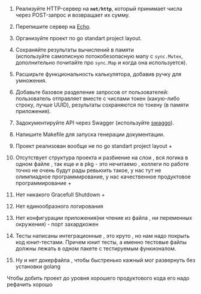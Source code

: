 1. Реализуйте HTTP-сервер на **`net/http`**, который принимает числа через POST-запрос и возвращает их сумму.
2. Перепишите сервер на [Echo](https://echo.labstack.com/guide/routing/).
3. Организуйте проект по go standart project layout.
4. Сохраняйте результаты вычислений в памяти (используйте самописную потокобезопасную мапу с `sync.Mutex`, дополнительно почитайте про `sync.Map` и когда она используется).
5. Расширьте функциональность калькулятора, добавив ручку для умножения.
6. Добавьте базовое разделение запросов от пользователей: пользователь отправляет вместе с числами токен (какую-либо строку, лучше UUID), результаты сохраняются по токену (в памяти приложения).
7. Задокументируйте API через Swagger (используйте [swaggo](https://github.com/swaggo/swag)).
8. Напишите Makefile для запуска генерации документации.

1. Проект реализован вообще не по go standart project layout +
2. Отсутствует структура проекта и разбиение на слои , вся логика в одном файле , так еще и в pkg - это нечитаемо , коллеги по работе точно не очень будут рады ревьюить такое, у нас тут не олимпиадное программирование, у нас качественное продуктовое программирование +
3. Нет никакого Gracefull Shutdown +
4. Нет единообразного логирования 
5. Нет конфигурации приложения(ни чтение из файла , ни переменных окружения) - порт захардкожен
6. Тесты написаны интеграционные , это круто , но нам надо покрыть код юнит-тестами. Причем юнит тесты, а именно тестовые файлы должны лежать в одном пакете с тестируемым функионалом. 
7. Ну и нет докерфайла , чтобы быстренько кажный мог развернуть без установки golang


Чтобы добить проект до уровня хорошего продуктового кода его надо рефачить хорошо